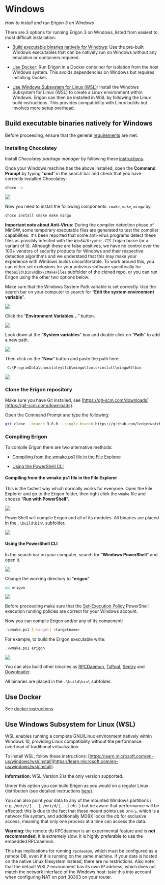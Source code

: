 # Windows
*How to install and run Erigon 3 on Windows*

There are 3 options for running Erigon 3 on Windows, listed from easiest to most difficult installation:

-   [Build executable binaries natively for Windows](https://erigon.gitbook.io/erigon/basic-usage/getting-started/windows#build-executable-binaries-natively-for-windows): Use the pre-built Windows executables that can be natively run on Windows without any emulation or containers required.
    
-   [Use Docker](https://erigon.gitbook.io/erigon/basic-usage/getting-started/windows#use-docker): Run Erigon in a Docker container for isolation from the host Windows system. This avoids dependencies on Windows but requires installing Docker.
    
-   [Use Windows Subsystem for Linux (WSL)](https://erigon.gitbook.io/erigon/basic-usage/getting-started/windows#use-windows-subsystem-for-linux-wsl): Install the Windows Subsystem for Linux (WSL) to create a Linux environment within Windows. Erigon can then be installed in WSL by following the Linux build instructions. This provides compatibility with Linux builds but involves more setup overhead.
    

## Build executable binaries natively for Windows

Before proceeding, ensure that the general [requirements](https://erigon.gitbook.io/erigon/basic-usage/getting-started#hardware-requirements) are met.

### Installing Chocolatey

Install _Chocolatey package manager_ by following these [instructions](https://docs.chocolatey.org/en-us/choco/setup).

Once your Windows machine has the above installed, open the **Command Prompt** by typing "**cmd**" in the search bar and check that you have correctly installed Chocolatey:

```bash
choco -v
```

![](https://erigon.gitbook.io/~gitbook/image?url=https%3A%2F%2F2414554083-files.gitbook.io%2F%7E%2Ffiles%2Fv0%2Fb%2Fgitbook-x-prod.appspot.com%2Fo%2Fspaces%252Feeqc6D5KqkgOsOW7j4k6%252Fuploads%252FAqRNiSe3JRMH48RnpU4M%252Fimage.png%3Falt%3Dmedia%26token%3Dd4bf4d87-59cd-4e49-b1d2-73b0f7343e79&width=768&dpr=4&quality=100&sign=1819d0c1&sv=1)

Now you need to install the following components: `cmake`, `make`, `mingw` by:

```bash
choco install cmake make mingw
```

**Important note about Anti-Virus:** During the compiler detection phase of MinGW, some temporary executable files are generated to test the compiler capabilities. It's been reported that some anti-virus programs detect these files as possibly infected with the `Win64/Kryptic.CIS` Trojan horse (or a variant of it). Although these are false positives, we have no control over the 100+ vendors of security products for Windows and their respective detection algorithms and we understand that this may make your experience with Windows builds uncomfortable. To work around this, you can either set exclusions for your antivirus software specifically for the`build\bin\mdbx\CMakeFiles` subfolder of the cloned repo, or you can run Erigon using the other two options below.

Make sure that the Windows System Path variable is set correctly. Use the search bar on your computer to search for “**Edit the system environment variable**”.

![](https://erigon.gitbook.io/~gitbook/image?url=https%3A%2F%2F2414554083-files.gitbook.io%2F%7E%2Ffiles%2Fv0%2Fb%2Fgitbook-x-prod.appspot.com%2Fo%2Fspaces%252Feeqc6D5KqkgOsOW7j4k6%252Fuploads%252FuIzFzKRHIJea46qAGYyK%252Fimage.png%3Falt%3Dmedia%26token%3D6941fac4-f496-4c99-a8f2-06e28a276132&width=768&dpr=4&quality=100&sign=6724aff&sv=1)

Click the “**Environment Variables...**” button.

![](https://erigon.gitbook.io/~gitbook/image?url=https%3A%2F%2F2414554083-files.gitbook.io%2F%7E%2Ffiles%2Fv0%2Fb%2Fgitbook-x-prod.appspot.com%2Fo%2Fspaces%252Feeqc6D5KqkgOsOW7j4k6%252Fuploads%252FFJQDBBaCqwxlu74Rj7Gk%252Fimage.png%3Falt%3Dmedia%26token%3D721c97df-5f99-4057-88de-6d86f1ccc827&width=768&dpr=4&quality=100&sign=358f342b&sv=1)

Look down at the "**System variables**" box and double click on "**Path**" to add a new path.

![](https://erigon.gitbook.io/~gitbook/image?url=https%3A%2F%2F2414554083-files.gitbook.io%2F%7E%2Ffiles%2Fv0%2Fb%2Fgitbook-x-prod.appspot.com%2Fo%2Fspaces%252Feeqc6D5KqkgOsOW7j4k6%252Fuploads%252F8J83HtpBXEbK8JlCaQ57%252Fimage.png%3Falt%3Dmedia%26token%3Dd1914858-11e6-43cd-bd78-51825a4c8e62&width=768&dpr=4&quality=100&sign=a87846e9&sv=1)

Then click on the "**New**" button and paste the path here:

```bash
 C:\ProgramData\chocolatey\lib\mingw\tools\install\mingw64\bin
```

![](https://erigon.gitbook.io/~gitbook/image?url=https%3A%2F%2F2414554083-files.gitbook.io%2F%7E%2Ffiles%2Fv0%2Fb%2Fgitbook-x-prod.appspot.com%2Fo%2Fspaces%252Feeqc6D5KqkgOsOW7j4k6%252Fuploads%252FcxwhuppIN2sOfYg3HUcT%252Fpath2.png%3Falt%3Dmedia%26token%3D090c5597-2359-4bba-8f0b-009d8c82a92d&width=768&dpr=4&quality=100&sign=91f964&sv=1)

### Clone the Erigon repository

Make sure you have Git installed, see [https://git-scm.com/downloads](https://git-scm.com/downloads).

Open the Command Prompt and type the following:

```bash
git clone --branch 3.0.0 --single-branch https://github.com/ledgerwatch/erigon.git
```

### Compiling Erigon

To compile Erigon there are two alternative methods:

-   [Compiling from the wmake.ps1 file in the File Explorer](https://erigon.gitbook.io/erigon/basic-usage/getting-started/windows#compiling-from-the-wmake.ps1-file-in-the-file-explorer)
    
-   [Using the PowerShell CLI](https://erigon.gitbook.io/erigon/basic-usage/getting-started/windows#using-the-powershell-cli)
    

#### Compiling from the wmake.ps1 file in the File Explorer

This is the fastest way which normally works for everyone. Open the File Explorer and go to the Erigon folder, then right click the `wmake` file and choose "**Run with PowerShell**".

![](https://erigon.gitbook.io/~gitbook/image?url=https%3A%2F%2F2414554083-files.gitbook.io%2F%7E%2Ffiles%2Fv0%2Fb%2Fgitbook-x-prod.appspot.com%2Fo%2Fspaces%252Feeqc6D5KqkgOsOW7j4k6%252Fuploads%252FfcOUUMOW0CBtqd7WxEHM%252FImmagine%25202023-09-25%2520162444.png%3Falt%3Dmedia%26token%3D7875e451-f979-424f-9e64-a4ab4ffa0afc&width=768&dpr=4&quality=100&sign=c7b8d74e&sv=1)

PowerShell will compile Erigon and all of its modules. All binaries are placed in the `.\build\bin\` subfolder.

![](https://erigon.gitbook.io/~gitbook/image?url=https%3A%2F%2F2414554083-files.gitbook.io%2F%7E%2Ffiles%2Fv0%2Fb%2Fgitbook-x-prod.appspot.com%2Fo%2Fspaces%252Feeqc6D5KqkgOsOW7j4k6%252Fuploads%252FK58q89hk9IXqScpJzhkG%252Fimage.png%3Falt%3Dmedia%26token%3D29a9e074-789a-4000-b581-094e212e4660&width=768&dpr=4&quality=100&sign=165ad893&sv=1)

#### Using the PowerShell CLI

In the search bar on your computer, search for “**Windows PowerShell**” and open it.

![](https://erigon.gitbook.io/~gitbook/image?url=https%3A%2F%2F2414554083-files.gitbook.io%2F%7E%2Ffiles%2Fv0%2Fb%2Fgitbook-x-prod.appspot.com%2Fo%2Fspaces%252Feeqc6D5KqkgOsOW7j4k6%252Fuploads%252FEmMVQg8OI9d0Wm0wxzrG%252Fimage.png%3Falt%3Dmedia%26token%3D822abe0e-3ecb-4e29-8a98-ae4306cf37f8&width=768&dpr=4&quality=100&sign=20a0e02f&sv=1)

Change the working directory to "**erigon**"

```bash
cd erigon
```

![](https://erigon.gitbook.io/~gitbook/image?url=https%3A%2F%2F2414554083-files.gitbook.io%2F%7E%2Ffiles%2Fv0%2Fb%2Fgitbook-x-prod.appspot.com%2Fo%2Fspaces%252Feeqc6D5KqkgOsOW7j4k6%252Fuploads%252F3lMY5KBR6nnYpOOL0XtN%252Fimage.png%3Falt%3Dmedia%26token%3D51c370f0-1582-4062-b84e-7deecfce5319&width=768&dpr=4&quality=100&sign=38e16017&sv=1)

Before proceeding make sure that the [Set-Execution Policy](https://learn.microsoft.com/en-us/powershell/module/microsoft.powershell.security/set-executionpolicy?view=powershell-7.3) PowerShell execution running policies are correct for your Windows account.

Now you can compile Erigon and/or any of its component:

```bash
.\wmake.ps1 [-target] <targetname>
```

For example, to build the Erigon executable write:

```
.\wmake.ps1 erigon
```

![](https://erigon.gitbook.io/~gitbook/image?url=https%3A%2F%2F2414554083-files.gitbook.io%2F%7E%2Ffiles%2Fv0%2Fb%2Fgitbook-x-prod.appspot.com%2Fo%2Fspaces%252Feeqc6D5KqkgOsOW7j4k6%252Fuploads%252Fwaw42ktWXUvjGGlpXMES%252Fimage.png%3Falt%3Dmedia%26token%3Dc09b3df7-521a-4dd6-ac69-f5592f544cb8&width=768&dpr=4&quality=100&sign=21fcbbb5&sv=1)

You can also build other binaries as [RPCDaemon](https://erigon.gitbook.io/erigon/advanced-usage/rpc-daemon), [TxPool](https://erigon.gitbook.io/erigon/advanced-usage/txpool), [Sentry](https://erigon.gitbook.io/erigon/advanced-usage/sentry) and [Downloader](https://erigon.gitbook.io/erigon/advanced-usage/downloader).

All binaries are placed in the `.\build\bin\` subfolder.

## Use Docker

See [docker instructions](https://erigon.gitbook.io/erigon/basic-usage/getting-started/docker).

## Use Windows Subsystem for Linux (WSL)

WSL enables running a complete GNU/Linux environment natively within Windows 10, providing Linux compatibility without the performance overhead of traditional virtualization.

To install WSL, follow these instructions: [https://learn.microsoft.com/en-us/windows/wsl/install](https://learn.microsoft.com/en-us/windows/wsl/install).

**Information:** WSL Version 2 is the only version supported.

Under this option you can build Erigon as you would on a regular Linux distribution (see detailed instructions [here](https://erigon.gitbook.io/erigon/basic-usage/getting-started/linux-and-macos)).

You can also point your data to any of the mounted Windows partitions ( e.g. `/mnt/c/[...]`, `/mnt/d/[...]` etc..) but be aware that performance will be affected: this is due to the fact that these mount points use `DrvFS`, which is a network file system, and additionally MDBX locks the db for exclusive access, meaning that only one process at a time can access the data.

**Warning**: the remote db RPCdaemon is an experimental feature and is **not recommended**, it is extremely slow. It is highly preferable to use the embedded RPCdaemon.

This has implications for running `rpcdaemon`, which must be configured as a remote DB, even if it is running on the same machine. If your data is hosted on the native Linux filesystem instead, there are no restrictions. Also note that the default WSL2 environment has its own IP address, which does not match the network interface of the Windows host: take this into account when configuring NAT on port 30303 on your router.
